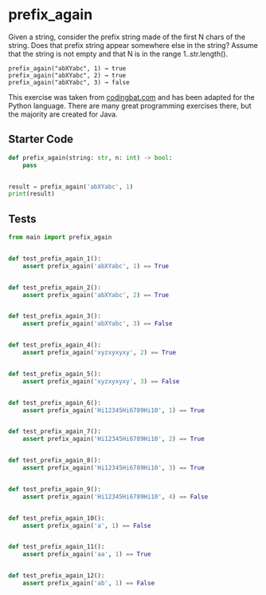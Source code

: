 # prefix_again





Given a string, consider the prefix string made of the first N chars of the string. Does that prefix string appear somewhere else in the string? Assume that the string is not empty and that N is in the range 1..str.length().

```
prefix_again("abXYabc", 1) → true
prefix_again("abXYabc", 2) → true
prefix_again("abXYabc", 3) → false
```

This exercise was taken from [codingbat.com](https://codingbat.com/prob/p136417) and has been adapted for the Python language. There are many great programming exercises there, but the majority are created for Java.

## Starter Code
```python
def prefix_again(string: str, n: int) -> bool:
    pass


result = prefix_again('abXYabc', 1)
print(result)
```

## Tests
```python
from main import prefix_again


def test_prefix_again_1():
    assert prefix_again('abXYabc', 1) == True


def test_prefix_again_2():
    assert prefix_again('abXYabc', 2) == True


def test_prefix_again_3():
    assert prefix_again('abXYabc', 3) == False


def test_prefix_again_4():
    assert prefix_again('xyzxyxyxy', 2) == True


def test_prefix_again_5():
    assert prefix_again('xyzxyxyxy', 3) == False


def test_prefix_again_6():
    assert prefix_again('Hi12345Hi6789Hi10', 1) == True


def test_prefix_again_7():
    assert prefix_again('Hi12345Hi6789Hi10', 2) == True


def test_prefix_again_8():
    assert prefix_again('Hi12345Hi6789Hi10', 3) == True


def test_prefix_again_9():
    assert prefix_again('Hi12345Hi6789Hi10', 4) == False


def test_prefix_again_10():
    assert prefix_again('a', 1) == False


def test_prefix_again_11():
    assert prefix_again('aa', 1) == True


def test_prefix_again_12():
    assert prefix_again('ab', 1) == False
```
